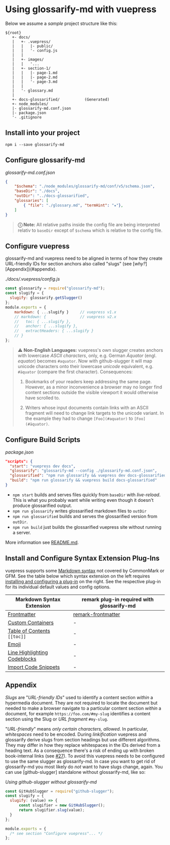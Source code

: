 # Using glossarify-md with vuepress

Below we assume a *sample* project structure like this:

[doc-syntax-extensions]: ./markdown-syntax-extensions.md
[doc-plugins]: ./plugins.md

```
${root}
   +- docs/
   |   +- .vuepress/
   |   |   |- public/
   |   |   '- config.js
   |   |
   |   +- images/
   |   |   '...
   |   +- section-1/
   |   |   |- page-1.md
   |   |   |- page-2.md
   |   |   '- page-3.md
   |   |
   |   '- glossary.md
   |
   +- docs-glossarified/           (Generated)
   +- node_modules/
   |- glossarify-md.conf.json
   |- package.json
   '- .gitignore
```

## Install into your project

```
npm i --save glossarify-md
```

## Configure glossarify-md

*glossarify-md.conf.json*
```json
{
    "$schema": "./node_modules/glossarify-md/conf/v5/schema.json",
    "baseDir": "./docs",
    "outDir": "../docs-glossarified",
    "glossaries": [
        { "file": "./glossary.md", "termHint": "★"},
    ]
}
```

> **ⓘ Note:** All relative paths inside the config file are being interpreted relativ to `baseDir` except of `$schema` which is relative to the config file.

## Configure vuepress

glossarify-md and vuepress need to be aligned in terms of how they create URL-friendly IDs for section anchors also called "slugs" (see [*why?*][Appendix])(#appendix).

<em>./docs/.vuepress/config.js</em>
~~~js
const glossarify = require("glossarify-md");
const slugify = {
  slugify: glossarify.getSlugger()
};
module.exports = {
    markdown: { ...slugify }     // vuepress v1.x
    // markdown: {               // vuepress v2.x
    //   toc: { ...slugify },
    //   anchor: { ...slugify },
    //   extractHeaders: { ...slugify }
    // }
};
~~~

> ⚠ **Non-English Languages:** vuepress's own slugger creates anchors with lowercase *ASCII characters*, only, e.g. German *Äquator* (engl. *equator*) becomes `#aquator`. Now with github-slugger it will map unicode characters onto their lowercase *unicode* equivalent, e.g. `#äquator` (compare the first character). Consequences:
>
> 1. Bookmarks of your readers keep addressing the same page. However, as a minor inconvenience a browser may no longer find content sections outside the visible viewport it would otherwise have scrolled to.
>
> 2. Writers whose input documents contain links with an ASCII fragment will need to change link targets to the unicode variant. In the example they had to change `[Foo](#aquator)` to `[Foo](#äquator)`.

## Configure Build Scripts

*package.json*
```json
"scripts": {
  "start": "vuepress dev docs",
  "glossarify": "glossarify-md --config ./glossarify-md.conf.json",
  "glossarified": "npm run glossarify && vuepress dev docs-glossarified",
  "build": "npm run glossarify && vuepress build docs-glossarified"
}
```
- `npm start` builds and serves files quickly from `baseDir` with *live-reload*. This is what you probably want while writing even though it doesn't produce glossarified output.
- `npm run glossarify` writes glossarified markdown files to `outDir`
- `npm run glossarified` builds and serves the glossarified version from `outDir`.
- `npm run build` just builds the glossarified vuepress site without running a server.

More information see [README.md](../README.md).

## Install and Configure Syntax Extension Plug-Ins

vuepress supports some [Markdown syntax](https://vuepress.vuejs.org/guide/markdown.html) not covered by CommonMark or GFM. See the table below which syntax extension on the left requires [installing and configuring a plug-in][doc-plugins] on the right. See the respective plug-in for its individual default values and config options.


|      Markdown Syntax Extension        |                   remark plug-in required with glossarify-md                   |
| ------------------------------------- | ------------------------------------------------------------------------------ |
| [Frontmatter][vp-frontmatter]         | [remark-frontmatter](http://unifiedjs.com/explore/package/remark-frontmatter/) |
| [Custom Containers][vp-cc]            | -                                                                               |
| [Table of Contents][vp-toc] `[[toc]]` | -                                                                               |
| [Emoji][vp-emoji]                     | -                                                                               |
| [Line Highlighting Codeblocks][vp-lh] | -                                                                               |
| [Import Code Snippets][vp-code]       | -                                                                               |

[vp-frontmatter]: https://vuepress.vuejs.org/guide/markdown.html#frontmatter
[vp-cc]: https://vuepress.vuejs.org/guide/markdown.html#custom-containers
[vp-emoji]: https://vuepress.vuejs.org/guide/markdown.html#emoji
[vp-toc]: https://vuepress.vuejs.org/guide/markdown.html#table-of-contents
[vp-lh]: https://vuepress.vuejs.org/guide/markdown.html#line-highlighting-in-code-blocks
[vp-code]: https://vuepress.vuejs.org/guide/markdown.html#import-code-snippets

## Appendix

*Slugs* are "*URL-friendly IDs*" used to identify a content section *within* a hypermedia document. They are not required to locate the document but needed to make a browser navigate to a particular content section *within* a document, for example `https://foo.com/#my-slug` identifies a content section using the Slug or *URL fragment* `#my-slug`.

"*URL-friendly*" means *only certain characters, allowed*. In particular, *whitespaces* need to be encoded. During *linkification* vuepress and glossarify derive slugs from section headings but use different algorithms. They may differ in how they replace whitespaces in the IDs derived from a heading text. As a consequence there's a risk of ending up with broken book-internal links (see [#27](https://github.com/about-code/glossarify-md/issues/27)). To avoid this vuepress needs to be configured to use the same slugger as glossarify-md. In case you want to get rid of glossarify-md you most likely do *not* want to have slugs change, again. You can use [github-slugger] standalone without glossarify-md, like so:

*Using github-slugger without glossarify-md*
```js
const GitHubSlugger = require("github-slugger");
const slugify = {
  slugify: (value) => {
      const slugifier = new GitHubSlugger();
      return slugifier.slug(value);
  }
};

module.exports = {
  /* see section "Configure vuepress"... */
};
```
